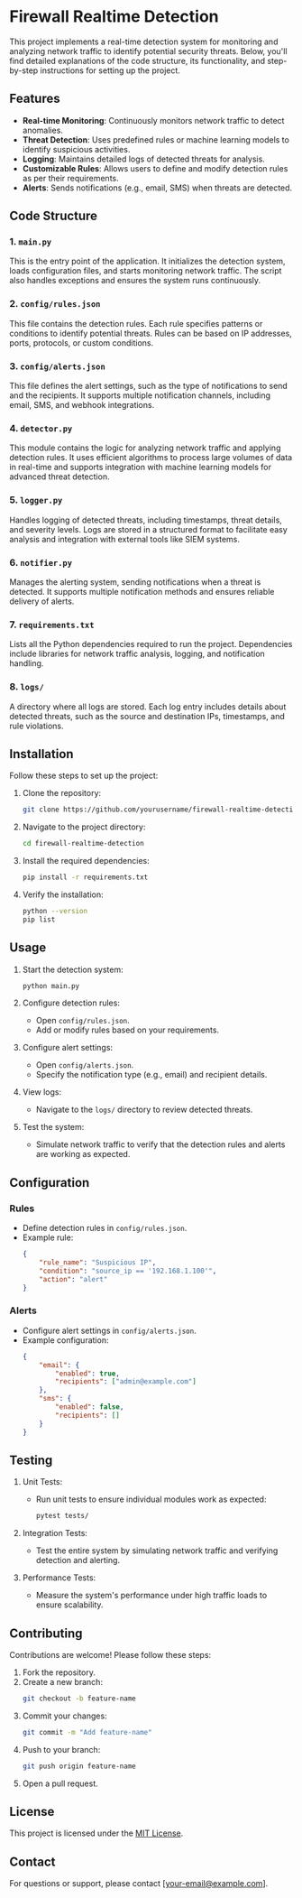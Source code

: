 # Firewall Realtime Detection

This project implements a real-time detection system for monitoring and analyzing network traffic to identify potential security threats. Below, you'll find detailed explanations of the code structure, its functionality, and step-by-step instructions for setting up the project.

## Features

- **Real-time Monitoring**: Continuously monitors network traffic to detect anomalies.
- **Threat Detection**: Uses predefined rules or machine learning models to identify suspicious activities.
- **Logging**: Maintains detailed logs of detected threats for analysis.
- **Customizable Rules**: Allows users to define and modify detection rules as per their requirements.
- **Alerts**: Sends notifications (e.g., email, SMS) when threats are detected.

## Code Structure

### 1. `main.py`
This is the entry point of the application. It initializes the detection system, loads configuration files, and starts monitoring network traffic. The script also handles exceptions and ensures the system runs continuously.

### 2. `config/rules.json`
This file contains the detection rules. Each rule specifies patterns or conditions to identify potential threats. Rules can be based on IP addresses, ports, protocols, or custom conditions.

### 3. `config/alerts.json`
This file defines the alert settings, such as the type of notifications to send and the recipients. It supports multiple notification channels, including email, SMS, and webhook integrations.

### 4. `detector.py`
This module contains the logic for analyzing network traffic and applying detection rules. It uses efficient algorithms to process large volumes of data in real-time and supports integration with machine learning models for advanced threat detection.

### 5. `logger.py`
Handles logging of detected threats, including timestamps, threat details, and severity levels. Logs are stored in a structured format to facilitate easy analysis and integration with external tools like SIEM systems.

### 6. `notifier.py`
Manages the alerting system, sending notifications when a threat is detected. It supports multiple notification methods and ensures reliable delivery of alerts.

### 7. `requirements.txt`
Lists all the Python dependencies required to run the project. Dependencies include libraries for network traffic analysis, logging, and notification handling.

### 8. `logs/`
A directory where all logs are stored. Each log entry includes details about detected threats, such as the source and destination IPs, timestamps, and rule violations.

## Installation

Follow these steps to set up the project:

1. Clone the repository:
    ```bash
    git clone https://github.com/yourusername/firewall-realtime-detection.git
    ```

2. Navigate to the project directory:
    ```bash
    cd firewall-realtime-detection
    ```

3. Install the required dependencies:
    ```bash
    pip install -r requirements.txt
    ```

4. Verify the installation:
    ```bash
    python --version
    pip list
    ```

## Usage

1. Start the detection system:
    ```bash
    python main.py
    ```

2. Configure detection rules:
    - Open `config/rules.json`.
    - Add or modify rules based on your requirements.

3. Configure alert settings:
    - Open `config/alerts.json`.
    - Specify the notification type (e.g., email) and recipient details.

4. View logs:
    - Navigate to the `logs/` directory to review detected threats.

5. Test the system:
    - Simulate network traffic to verify that the detection rules and alerts are working as expected.

## Configuration

### Rules
- Define detection rules in `config/rules.json`.
- Example rule:
    ```json
    {
        "rule_name": "Suspicious IP",
        "condition": "source_ip == '192.168.1.100'",
        "action": "alert"
    }
    ```

### Alerts
- Configure alert settings in `config/alerts.json`.
- Example configuration:
    ```json
    {
        "email": {
            "enabled": true,
            "recipients": ["admin@example.com"]
        },
        "sms": {
            "enabled": false,
            "recipients": []
        }
    }
    ```

## Testing

1. Unit Tests:
    - Run unit tests to ensure individual modules work as expected:
        ```bash
        pytest tests/
        ```

2. Integration Tests:
    - Test the entire system by simulating network traffic and verifying detection and alerting.

3. Performance Tests:
    - Measure the system's performance under high traffic loads to ensure scalability.

## Contributing

Contributions are welcome! Please follow these steps:

1. Fork the repository.
2. Create a new branch:
    ```bash
    git checkout -b feature-name
    ```
3. Commit your changes:
    ```bash
    git commit -m "Add feature-name"
    ```
4. Push to your branch:
    ```bash
    git push origin feature-name
    ```
5. Open a pull request.

## License

This project is licensed under the [MIT License](LICENSE).

## Contact

For questions or support, please contact [your-email@example.com].